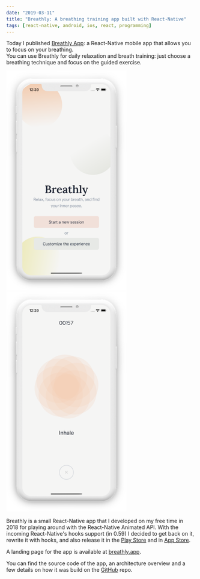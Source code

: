 ```yaml
---
date: "2019-03-11"
title: "Breathly: A breathing training app built with React-Native"
tags: [react-native, android, ios, react, programming]
---
```


Today I published [Breathly App](https://github.com/mmazzarolo/breathly-app): a React-Native mobile app that allows you to focus on your breathing.  
You can use Breathly for daily relaxation and breath training: just choose a breathing technique and focus on the guided exercise.

<div class="float-images">
    <img alt="Breathly" width="320" height="auto" src="https://github.com/mmazzarolo/breathly-app/raw/master/.github/iphone-1.png">
    <img alt="Breathly" width="320" height="auto" src="https://github.com/mmazzarolo/breathly-app/raw/master/.github/iphone-2.png">
</div>

Breathly is a small React-Native app that I developed on my free time in 2018 for playing around with the React-Native Animated API.
With the incoming React-Native's hooks support (in 0.59) I decided to get back on it, rewrite it with hooks, and also release it in the [Play Store](https://play.google.com/store/apps/details?id=com.mmazzarolo.breathly) and in [App Store](https://itunes.apple.com/app/breathly/id1454852966).

A landing page for the app is available at [breathly.app](https://breathly.app).

You can find the source code of the app, an architecture overview and a few details on how it was build on the [GitHub](https://github.com/mmazzarolo/breathly-app) repo.

